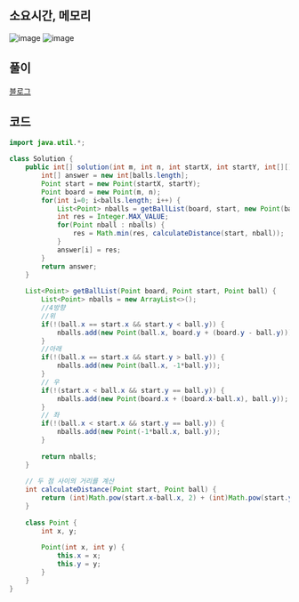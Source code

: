 ## 소요시간, 메모리
![image](https://github.com/Morning-Algorithm-Study-2023/Algorithm/assets/83942393/a6e9ff6e-7491-4190-b317-aabfa3e0cf0b)
![image](https://github.com/Morning-Algorithm-Study-2023/Algorithm/assets/83942393/7504290c-8165-4774-9200-b843d30bd355)

## 풀이
[블로그](https://wngml56.tistory.com/191)

## 코드
```Java
import java.util.*;

class Solution {
    public int[] solution(int m, int n, int startX, int startY, int[][] balls) {
        int[] answer = new int[balls.length];
        Point start = new Point(startX, startY);
        Point board = new Point(m, n);
        for(int i=0; i<balls.length; i++) {
            List<Point> nballs = getBallList(board, start, new Point(balls[i][0], balls[i][1]));
            int res = Integer.MAX_VALUE;
            for(Point nball : nballs) {
                res = Math.min(res, calculateDistance(start, nball));
            }
            answer[i] = res;
        }
        return answer;
    }
    
    List<Point> getBallList(Point board, Point start, Point ball) {
        List<Point> nballs = new ArrayList<>();
        //4방향
        //위
        if(!(ball.x == start.x && start.y < ball.y)) {
            nballs.add(new Point(ball.x, board.y + (board.y - ball.y)));
        }
        //아래
        if(!(ball.x == start.x && start.y > ball.y)) {
            nballs.add(new Point(ball.x, -1*ball.y));
        }
        // 우
        if(!(start.x < ball.x && start.y == ball.y)) {
            nballs.add(new Point(board.x + (board.x-ball.x), ball.y));
        }
        // 좌
        if(!(ball.x < start.x && start.y == ball.y)) {
            nballs.add(new Point(-1*ball.x, ball.y));
        }
        
        return nballs;
    }
    
    // 두 점 사이의 거리를 계산
    int calculateDistance(Point start, Point ball) {
        return (int)Math.pow(start.x-ball.x, 2) + (int)Math.pow(start.y-ball.y, 2);
    }
    
    class Point {
        int x, y;
        
        Point(int x, int y) {
            this.x = x;
            this.y = y;
        }
    }
}
```

